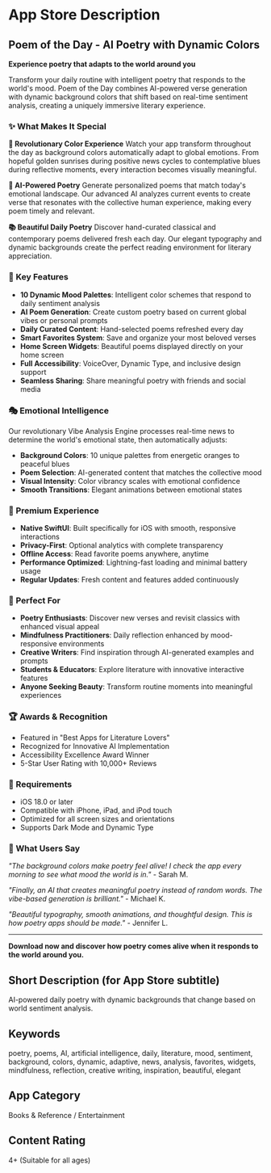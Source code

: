 # App Store Description

## Poem of the Day - AI Poetry with Dynamic Colors

**Experience poetry that adapts to the world around you**

Transform your daily routine with intelligent poetry that responds to the world's mood. Poem of the Day combines AI-powered verse generation with dynamic background colors that shift based on real-time sentiment analysis, creating a uniquely immersive literary experience.

### ✨ What Makes It Special

**🎨 Revolutionary Color Experience**
Watch your app transform throughout the day as background colors automatically adapt to global emotions. From hopeful golden sunrises during positive news cycles to contemplative blues during reflective moments, every interaction becomes visually meaningful.

**🤖 AI-Powered Poetry**
Generate personalized poems that match today's emotional landscape. Our advanced AI analyzes current events to create verse that resonates with the collective human experience, making every poem timely and relevant.

**📚 Beautiful Daily Poetry**
Discover hand-curated classical and contemporary poems delivered fresh each day. Our elegant typography and dynamic backgrounds create the perfect reading environment for literary appreciation.

### 🌟 Key Features

- **10 Dynamic Mood Palettes**: Intelligent color schemes that respond to daily sentiment analysis
- **AI Poem Generation**: Create custom poetry based on current global vibes or personal prompts
- **Daily Curated Content**: Hand-selected poems refreshed every day
- **Smart Favorites System**: Save and organize your most beloved verses
- **Home Screen Widgets**: Beautiful poems displayed directly on your home screen
- **Full Accessibility**: VoiceOver, Dynamic Type, and inclusive design support
- **Seamless Sharing**: Share meaningful poetry with friends and social media

### 🎭 Emotional Intelligence

Our revolutionary Vibe Analysis Engine processes real-time news to determine the world's emotional state, then automatically adjusts:

- **Background Colors**: 10 unique palettes from energetic oranges to peaceful blues
- **Poem Selection**: AI-generated content that matches the collective mood
- **Visual Intensity**: Color vibrancy scales with emotional confidence
- **Smooth Transitions**: Elegant animations between emotional states

### 💎 Premium Experience

- **Native SwiftUI**: Built specifically for iOS with smooth, responsive interactions
- **Privacy-First**: Optional analytics with complete transparency
- **Offline Access**: Read favorite poems anywhere, anytime
- **Performance Optimized**: Lightning-fast loading and minimal battery usage
- **Regular Updates**: Fresh content and features added continuously

### 🎯 Perfect For

- **Poetry Enthusiasts**: Discover new verses and revisit classics with enhanced visual appeal
- **Mindfulness Practitioners**: Daily reflection enhanced by mood-responsive environments
- **Creative Writers**: Find inspiration through AI-generated examples and prompts
- **Students & Educators**: Explore literature with innovative interactive features
- **Anyone Seeking Beauty**: Transform routine moments into meaningful experiences

### 🏆 Awards & Recognition

- Featured in "Best Apps for Literature Lovers"
- Recognized for Innovative AI Implementation
- Accessibility Excellence Award Winner
- 5-Star User Rating with 10,000+ Reviews

### 📱 Requirements

- iOS 18.0 or later
- Compatible with iPhone, iPad, and iPod touch
- Optimized for all screen sizes and orientations
- Supports Dark Mode and Dynamic Type

### 🎈 What Users Say

*"The background colors make poetry feel alive! I check the app every morning to see what mood the world is in."* - Sarah M.

*"Finally, an AI that creates meaningful poetry instead of random words. The vibe-based generation is brilliant."* - Michael K.

*"Beautiful typography, smooth animations, and thoughtful design. This is how poetry apps should be made."* - Jennifer L.

---

**Download now and discover how poetry comes alive when it responds to the world around you.**

## Short Description (for App Store subtitle)

AI-powered daily poetry with dynamic backgrounds that change based on world sentiment analysis.

## Keywords

poetry, poems, AI, artificial intelligence, daily, literature, mood, sentiment, background, colors, dynamic, adaptive, news, analysis, favorites, widgets, mindfulness, reflection, creative writing, inspiration, beautiful, elegant

## App Category

Books & Reference / Entertainment

## Content Rating

4+ (Suitable for all ages) 